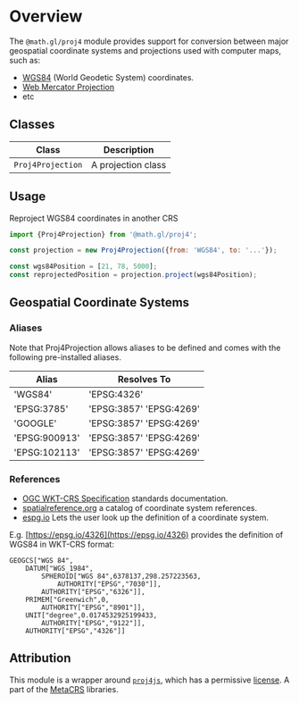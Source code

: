 # Overview

The `@math.gl/proj4` module provides support for conversion between major geospatial coordinate systems and projections used with computer maps, such as:

- [WGS84](https://en.wikipedia.org/wiki/World_Geodetic_System) (World Geodetic System) coordinates.
- [Web Mercator Projection](https://en.wikipedia.org/wiki/Web_Mercator_projection)
- etc

## Classes

| Class                   | Description |
| ---                     | --- |
| `Proj4Projection`       | A projection class |

## Usage

Reproject WGS84 coordinates in another CRS
```js
import {Proj4Projection} from '@math.gl/proj4';

const projection = new Proj4Projection({from: 'WGS84', to: '...'});

const wgs84Position = [21, 78, 5000];
const reprojectedPosition = projection.project(wgs84Position);
```

## Geospatial Coordinate Systems

### Aliases

Note that Proj4Projection allows aliases to be defined and comes with the following pre-installed aliases.

| Alias | Resolves To |
| ---                | --- |
| 'WGS84'            | 'EPSG:4326' |
| 'EPSG:3785'        | 'EPSG:3857' 'EPSG:4269' |
| 'GOOGLE'           | 'EPSG:3857' 'EPSG:4269' |
| 'EPSG:900913'      | 'EPSG:3857' 'EPSG:4269' |
| 'EPSG:102113'      | 'EPSG:3857' 'EPSG:4269' |


### References

- [OGC WKT-CRS Specification](http://docs.opengeospatial.org/is/18-010r7/18-010r7.html) standards documentation.
- [spatialreference.org](https://spatialreference.org/) a catalog of coordinate system references.
- [espg.io](https://epsg.io/) Lets the user look up the definition of a coordinate system. 


E.g. [https://epsg.io/4326](https://epsg.io/4326) provides the definition of WGS84 in WKT-CRS format:

```
GEOGCS["WGS 84",
    DATUM["WGS_1984",
        SPHEROID["WGS 84",6378137,298.257223563,
            AUTHORITY["EPSG","7030"]],
        AUTHORITY["EPSG","6326"]],
    PRIMEM["Greenwich",0,
        AUTHORITY["EPSG","8901"]],
    UNIT["degree",0.0174532925199433,
        AUTHORITY["EPSG","9122"]],
    AUTHORITY["EPSG","4326"]]
```

## Attribution

This module is a wrapper around [`proj4js`](http://proj4js.org/), which has a permissive [license](https://github.com/proj4js/proj4js/blob/master/LICENSE.md). A part of the [MetaCRS](https://trac.osgeo.org/metacrs/wiki) libraries.
